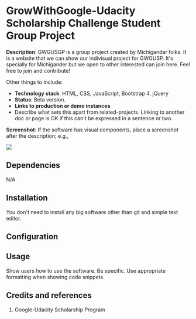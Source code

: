 # GrowWithGoogle-Udacity Scholarship Challenge Student Group Project

**Description**:  GWGUSGP is a group project created by Michigandar folks. It is a website that we can show our indivisual project for GWGUSP.
It's specially for Michigander but we open to other interested can join here. Feel free to join and contribute!

Other things to include:

  - **Technology stack**: HTML, CSS, JavaScript, Bootstrap 4, jQuery
  - **Status**: Beta version.
  - **Links to production or demo instances**
  - Describe what sets this apart from related-projects. Linking to another doc or page is OK if this can't be expressed in a sentence or two.


**Screenshot**: If the software has visual components, place a screenshot after the description; e.g.,

![](https://raw.githubusercontent.com/cfpb/open-source-project-template/master/screenshot.png)


## Dependencies

N/A

## Installation

You don't need to install any big software other than git and simple text editor.

## Configuration



## Usage

Show users how to use the software.
Be specific.
Use appropriate formatting when showing code snippets.

## Credits and references

1. Google-Udacity Scholarship Program